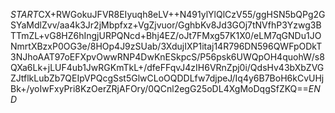 $START$CX+RWGokuJFVR8EIyuqh8eLV++N491ylYlQlCzV55/ggHSN5bQPg2GSYaMdlZvv/aa4k3Jr2jMbpfxz+VgZjvuor/GghbKv8Jd3GOj7tNVfhP3Yzwg3BTTmZL+vG8HZ6hIngjURPQNcd+Bhj4EZ/oJt7FMxg57K1X0/eLM7qGNDu1JONmrtXBzxP0OG3e/8HOp4J9zSUab/3XdujIXP1itaj14R796DN596QWFpODkT3NJhoAAT97oEFXpvOwwRNP4DwKnESkpcS/P56psk6UWQpOH4quohW/s8QXa6Lk+jLUF4ub1JwRGKmTkL+/dfeFFqvJ4zIH6VRnZpj0i/QdsHv43bXbZVGZJtflkLubZb7QEIpVPQcgSst5GlwCLoOQDDLfw7djpeJ/Iq4y6B7BoH6kCvUHjBk+/yoIwFxyPri8KzOerZRjAFOry/0QCnl2egG25oDL4XgMoDqgSfZKQ==$END$